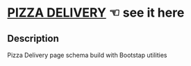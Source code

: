 # [PIZZA DELIVERY](https://guavalines.github.io/Pizza_Delivery/) ☜ see it here

## Description
Pizza Delivery page schema build with Bootstap utilities


